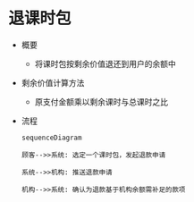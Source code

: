 # 退课时包

* 概要
	* 将课时包按剩余价值退还到用户的余额中

* 剩余价值计算方法
	* 原支付金额乘以剩余课时与总课时之比

* 流程
	```mermaid
	sequenceDiagram

	顾客-->>系统: 选定一个课时包，发起退款申请

	系统-->>机构: 推送退款申请

	机构-->>系统: 确认为退款基于机构余额需补足的款项
	```
<!--stackedit_data:
eyJoaXN0b3J5IjpbLTIwNTQyMTU0NzEsLTEwMzQyNjEwMDQsNz
M3NTcyMzE3XX0=
-->